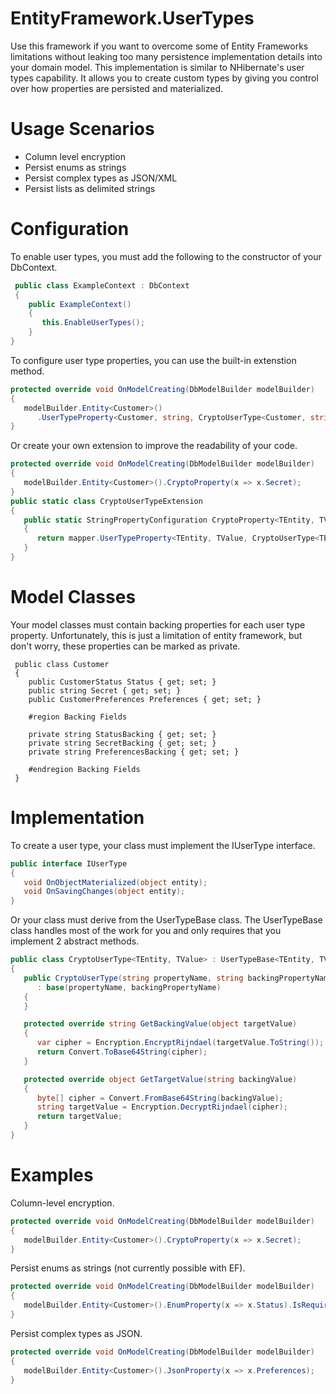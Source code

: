 # EntityFramework.UserTypes
Use this framework if you want to overcome some of Entity Frameworks limitations without leaking too many persistence implementation details into your domain model. This implementation is similar to NHibernate's user types capability. It allows you to create custom types by giving you control over how properties are persisted and materialized. 

# Usage Scenarios
* Column level encryption
* Persist enums as strings
* Persist complex types as JSON/XML
* Persist lists as delimited strings

# Configuration
To enable user types, you must add the following to the constructor of your DbContext.
```csharp
 public class ExampleContext : DbContext
 {
    public ExampleContext()
    {
       this.EnableUserTypes();
    }
}      
```
To configure user type properties, you can use the built-in extenstion method.
```csharp
protected override void OnModelCreating(DbModelBuilder modelBuilder)
{
   modelBuilder.Entity<Customer>()
      .UserTypeProperty<Customer, string, CryptoUserType<Customer, string>>(x => x.Secret);
}
```
Or create your own extension to improve the readability of your code.
```csharp
protected override void OnModelCreating(DbModelBuilder modelBuilder)
{
   modelBuilder.Entity<Customer>().CryptoProperty(x => x.Secret);
}
public static class CryptoUserTypeExtension
{
   public static StringPropertyConfiguration CryptoProperty<TEntity, TValue>(this EntityTypeConfiguration<TEntity> mapper, Expression<Func<TEntity, TValue>> expression, string backingPropertyName = null) where TEntity : class
   {
      return mapper.UserTypeProperty<TEntity, TValue, CryptoUserType<TEntity, TValue>>(expression, backingPropertyName);
   }
}
```
# Model Classes
Your model classes must contain backing properties for each user type property. Unfortunately, this is just a limitation of
entity framework, but don't worry, these properties can be marked as private.

```cshpart
 public class Customer
 {
    public CustomerStatus Status { get; set; }
    public string Secret { get; set; }
    public CustomerPreferences Preferences { get; set; }

    #region Backing Fields

    private string StatusBacking { get; set; }
    private string SecretBacking { get; set; }
    private string PreferencesBacking { get; set; }

    #endregion Backing Fields
 }
```
# Implementation
To create a user type, your class must implement the IUserType interface.
```csharp
public interface IUserType
{
   void OnObjectMaterialized(object entity);
   void OnSavingChanges(object entity);
}
```
Or your class must derive from the UserTypeBase class. The UserTypeBase class handles most of the work for you and only requires that you implement 2 abstract methods.
```csharp
public class CryptoUserType<TEntity, TValue> : UserTypeBase<TEntity, TValue> where TEntity : class
{
   public CryptoUserType(string propertyName, string backingPropertyName)
      : base(propertyName, backingPropertyName)
   {
   }

   protected override string GetBackingValue(object targetValue)
   {
      var cipher = Encryption.EncryptRijndael(targetValue.ToString());
      return Convert.ToBase64String(cipher);
   }

   protected override object GetTargetValue(string backingValue)
   {
      byte[] cipher = Convert.FromBase64String(backingValue);
      string targetValue = Encryption.DecryptRijndael(cipher);
      return targetValue;
   }
}
```
# Examples
Column-level encryption. 
```csharp
protected override void OnModelCreating(DbModelBuilder modelBuilder)
{
   modelBuilder.Entity<Customer>().CryptoProperty(x => x.Secret);
}
```
Persist enums as strings (not currently possible with EF).
```csharp
protected override void OnModelCreating(DbModelBuilder modelBuilder)
{
   modelBuilder.Entity<Customer>().EnumProperty(x => x.Status).IsRequired().HasMaxLength(15);
}
```
Persist complex types as JSON.
```csharp
protected override void OnModelCreating(DbModelBuilder modelBuilder)
{
   modelBuilder.Entity<Customer>().JsonProperty(x => x.Preferences);
}
```
